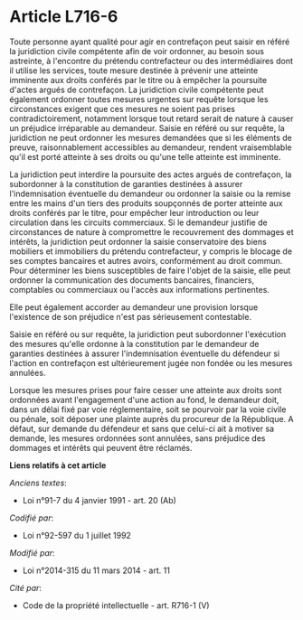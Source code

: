 # Article L716-6

Toute personne ayant qualité pour agir en contrefaçon peut saisir en référé la juridiction civile compétente afin de voir
ordonner, au besoin sous astreinte, à l'encontre du prétendu contrefacteur ou des intermédiaires dont il utilise les
services, toute mesure destinée à prévenir une atteinte imminente aux droits conférés par le titre ou à empêcher la poursuite
d'actes argués de contrefaçon. La juridiction civile compétente peut également ordonner toutes mesures urgentes sur requête
lorsque les circonstances exigent que ces mesures ne soient pas prises contradictoirement, notamment lorsque tout retard
serait de nature à causer un préjudice irréparable au demandeur. Saisie en référé ou sur requête, la juridiction ne peut
ordonner les mesures demandées que si les éléments de preuve, raisonnablement accessibles au demandeur, rendent vraisemblable
qu'il est porté atteinte à ses droits ou qu'une telle atteinte est imminente.

La juridiction peut interdire la poursuite des actes argués de contrefaçon, la subordonner à la constitution de garanties
destinées à assurer l'indemnisation éventuelle du demandeur ou ordonner la saisie ou la remise entre les mains d'un tiers des
produits soupçonnés de porter atteinte aux droits conférés par le titre, pour empêcher leur introduction ou leur circulation
dans les circuits commerciaux. Si le demandeur justifie de circonstances de nature à compromettre le recouvrement des
dommages et intérêts, la juridiction peut ordonner la saisie conservatoire des biens mobiliers et immobiliers du prétendu
contrefacteur, y compris le blocage de ses comptes bancaires et autres avoirs, conformément au droit commun. Pour déterminer
les biens susceptibles de faire l'objet de la saisie, elle peut ordonner la communication des documents bancaires,
financiers, comptables ou commerciaux ou l'accès aux informations pertinentes.

Elle peut également accorder au demandeur une provision lorsque l'existence de son préjudice n'est pas sérieusement
contestable.

Saisie en référé ou sur requête, la juridiction peut subordonner l'exécution des mesures qu'elle ordonne à la constitution
par le demandeur de garanties destinées à assurer l'indemnisation éventuelle du défendeur si l'action en contrefaçon est
ultérieurement jugée non fondée ou les mesures annulées.

Lorsque les mesures prises pour faire cesser une atteinte aux droits sont ordonnées avant l'engagement d'une action au fond,
le demandeur doit, dans un délai fixé par voie réglementaire, soit se pourvoir par la voie civile ou pénale, soit déposer une
plainte auprès du procureur de la République. A défaut, sur demande du défendeur et sans que celui-ci ait à motiver sa
demande, les mesures ordonnées sont annulées, sans préjudice des dommages et intérêts qui peuvent être réclamés.

**Liens relatifs à cet article**

_Anciens textes_:

  - Loi n°91-7 du 4 janvier 1991 - art. 20 (Ab)

_Codifié par_:

  - Loi n°92-597 du 1 juillet 1992

_Modifié par_:

  - Loi n°2014-315 du 11 mars 2014 - art. 11

_Cité par_:

  - Code de la propriété intellectuelle - art. R716-1 (V)
